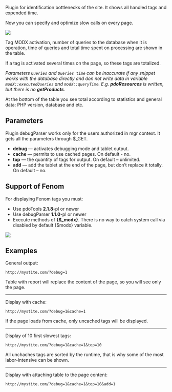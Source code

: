 Plugin for identification bottlenecks of the site. It shows all handled tags and expended time.

Now you can specify and optimize slow calls on every page.

[![](https://file.modx.pro/files/1/a/c/1acbdf642c641a641ad6a646576fe4b3s.jpg)](https://file.modx.pro/files/1/a/c/1acbdf642c641a641ad6a646576fe4b3.png)

Tag MODX activation, number of queries to the database when it is operation, time of queries and total time spent on processing are shown in the table.

If a tag is activated several times on the page, so these tags are totalized.

*Parameters `Queries` and `Queries time` can be inaccurate if any snippet works with the database directly and don not write data in variable `modX::executedQueries` and `modX::queryTime`. E.g. **pdoResources** is written, but there is no **getProducts**.*

At the bottom of the table you see total according to statistics and general data: PHP version, database and etc.

## Parameters
Plugin debugParser works only for the users authorized in mgr context. It gets all the parameters through $_GET.

* **debug** — activates debugging mode and tablet output.
* **cache** — permits to use cached pages. On default - no.
* **top** — the quantity of tags for output. On default – unlimited.
* **add** — add the tablet at the end of the page, but don’t replace it totally. On default – no.

## Support of Fenom
For displaying Fenom tags you must:

* Use pdoTools <b>2.1.8</b>-pl or newer</li>
* Use debugParser <b>1.1.0</b>-pl or newer</li>
* Execute methods of <b>{$_modx}</b>. There is no way to catch system call via disabled by default {$modx} variable.

[![](https://file.modx.pro/files/f/f/2/ff2a021a63bfda91d10dab7a5cc84be6s.jpg)](https://file.modx.pro/files/f/f/2/ff2a021a63bfda91d10dab7a5cc84be6.png)

## Examples
General output:

```
http://mystite.com/?debug=1
```

Table with report will replace the content of the page, so you will see only the page.

***

Display with cache:

```
http://mystite.com/?debug=1&cache=1
```

If the page loads from cache, only uncached tags will be displayed.

***

Display of 10 first slowest tags:

```
http://mystite.com/?debug=1&cache=1&top=10
```

All unchaches tags are sorted by the runtime, that is why some of the most labor-intensive can be shown.

***

Display with attaching table to the page content:

```
http://mystite.com/?debug=1&cache=1&top=10&add=1
```